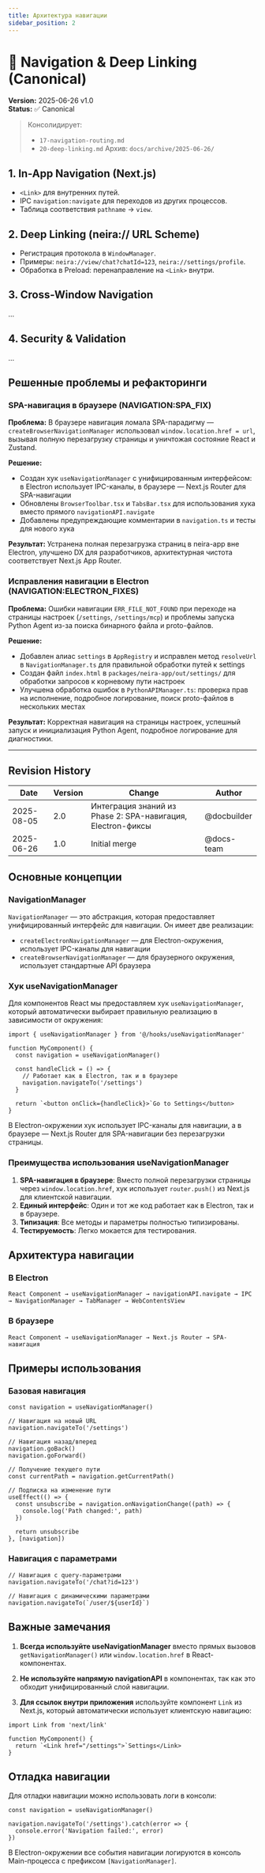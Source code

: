```yaml
---
title: Архитектура навигации
sidebar_position: 2
---
```


# 🧭 Navigation & Deep Linking (Canonical)

**Version:** 2025-06-26 v1.0  
**Status:** ✅ Canonical

> Консолидирует:
>
> - `17-navigation-routing.md`
> - `20-deep-linking.md`
>   Архив: `docs/archive/2025-06-26/`

## 1. In-App Navigation (Next.js)

- `<Link>` для внутренних путей.
- IPC `navigation:navigate` для переходов из других процессов.
- Таблица соответствия `pathname` → `view`.

## 2. Deep Linking (neira:// URL Scheme)

- Регистрация протокола в `WindowManager`.
- Примеры: `neira://view/chat?chatId=123`, `neira://settings/profile`.
- Обработка в Preload: перенаправление на `<Link>` внутри.

## 3. Cross-Window Navigation

…

## 4. Security & Validation

…

## Решенные проблемы и рефакторинги

### SPA-навигация в браузере (NAVIGATION:SPA_FIX)

**Проблема:** В браузере навигация ломала SPA-парадигму — `createBrowserNavigationManager` использовал `window.location.href = url`, вызывая полную перезагрузку страницы и уничтожая состояние React и Zustand.

**Решение:**

- Создан хук `useNavigationManager` с унифицированным интерфейсом: в Electron использует IPC-каналы, в браузере — Next.js Router для SPA-навигации
- Обновлены `BrowserToolbar.tsx` и `TabsBar.tsx` для использования хука вместо прямого `navigationAPI.navigate`
- Добавлены предупреждающие комментарии в `navigation.ts` и тесты для нового хука

**Результат:** Устранена полная перезагрузка страниц в neira-app вне Electron, улучшено DX для разработчиков, архитектурная чистота соответствует Next.js App Router.

### Исправления навигации в Electron (NAVIGATION:ELECTRON_FIXES)

**Проблема:** Ошибки навигации `ERR_FILE_NOT_FOUND` при переходе на страницы настроек (`/settings`, `/settings/mcp`) и проблемы запуска Python Agent из-за поиска бинарного файла и proto-файлов.

**Решение:**

- Добавлен алиас `settings` в `AppRegistry` и исправлен метод `resolveUrl` в `NavigationManager.ts` для правильной обработки путей к settings
- Создан файл `index.html` в `packages/neira-app/out/settings/` для обработки запросов к корневому пути настроек
- Улучшена обработка ошибок в `PythonAPIManager.ts`: проверка прав на исполнение, подробное логирование, поиск proto-файлов в нескольких местах

**Результат:** Корректная навигация на страницы настроек, успешный запуск и инициализация Python Agent, подробное логирование для диагностики.

---

## Revision History

| Date       | Version | Change        | Author |
| ---------- | ------- | ------------- | ------ |
| 2025-08-05 | 2.0 | Интеграция знаний из Phase 2: SPA-навигация, Electron-фиксы | @docbuilder |
| 2025-06-26 | 1.0 | Initial merge | @docs-team |

## Основные концепции

### NavigationManager

`NavigationManager` — это абстракция, которая предоставляет унифицированный интерфейс для навигации. Он имеет две реализации:

- `createElectronNavigationManager` — для Electron-окружения, использует IPC-каналы для навигации
- `createBrowserNavigationManager` — для браузерного окружения, использует стандартные API браузера

### Хук useNavigationManager

Для компонентов React мы предоставляем хук `useNavigationManager`, который автоматически выбирает правильную реализацию в зависимости от окружения:

```tsx
import { useNavigationManager } from '@/hooks/useNavigationManager'

function MyComponent() {
  const navigation = useNavigationManager()
  
  const handleClick = () => {
    // Работает как в Electron, так и в браузере
    navigation.navigateTo('/settings')
  }
  
  return `<button onClick={handleClick}>`Go to Settings</button>
}
```

В Electron-окружении хук использует IPC-каналы для навигации, а в браузере — Next.js Router для SPA-навигации без перезагрузки страницы.

### Преимущества использования useNavigationManager

1. **SPA-навигация в браузере**: Вместо полной перезагрузки страницы через `window.location.href`, хук использует `router.push()` из Next.js для клиентской навигации.
2. **Единый интерфейс**: Один и тот же код работает как в Electron, так и в браузере.
3. **Типизация**: Все методы и параметры полностью типизированы.
4. **Тестируемость**: Легко мокается для тестирования.

## Архитектура навигации

### В Electron

```
React Component → useNavigationManager → navigationAPI.navigate → IPC → NavigationManager → TabManager → WebContentsView
```

### В браузере

```
React Component → useNavigationManager → Next.js Router → SPA-навигация
```

## Примеры использования

### Базовая навигация

```tsx
const navigation = useNavigationManager()

// Навигация на новый URL
navigation.navigateTo('/settings')

// Навигация назад/вперед
navigation.goBack()
navigation.goForward()

// Получение текущего пути
const currentPath = navigation.getCurrentPath()

// Подписка на изменение пути
useEffect(() => {
  const unsubscribe = navigation.onNavigationChange((path) => {
    console.log('Path changed:', path)
  })
  
  return unsubscribe
}, [navigation])
```

### Навигация с параметрами

```tsx
// Навигация с query-параметрами
navigation.navigateTo('/chat?id=123')

// Навигация с динамическими параметрами
navigation.navigateTo(`/user/${userId}`)
```

## Важные замечания

1. **Всегда используйте useNavigationManager** вместо прямых вызовов `getNavigationManager()` или `window.location.href` в React-компонентах.

2. **Не используйте напрямую navigationAPI** в компонентах, так как это обходит унифицированный слой навигации.

3. **Для ссылок внутри приложения** используйте компонент `Link` из Next.js, который автоматически использует клиентскую навигацию:

```tsx
import Link from 'next/link'

function MyComponent() {
  return `<Link href="/settings">`Settings</Link>
}
```

## Отладка навигации

Для отладки навигации можно использовать логи в консоли:

```tsx
const navigation = useNavigationManager()

navigation.navigateTo('/settings').catch(error => {
  console.error('Navigation failed:', error)
})
```

В Electron-окружении все события навигации логируются в консоль Main-процесса с префиксом `[NavigationManager]`.
